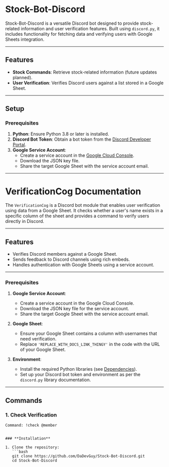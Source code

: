 # Stock-Bot-Discord

Stock-Bot-Discord is a versatile Discord bot designed to provide stock-related information and user verification features. Built using `discord.py`, it includes functionality for fetching data and verifying users with Google Sheets integration.

---

## **Features**

- **Stock Commands**: Retrieve stock-related information (future updates planned).
- **User Verification**: Verifies Discord users against a list stored in a Google Sheet.

---

## **Setup**

### **Prerequisites**

1. **Python**: Ensure Python 3.8 or later is installed.
2. **Discord Bot Token**: Obtain a bot token from the [Discord Developer Portal](https://discord.com/developers/applications).
3. **Google Service Account**:
   - Create a service account in the [Google Cloud Console](https://console.cloud.google.com/).
   - Download the JSON key file.
   - Share the target Google Sheet with the service account email.

---

# **VerificationCog Documentation**

The `VerificationCog` is a Discord bot module that enables user verification using data from a Google Sheet. It checks whether a user's name exists in a specific column of the sheet and provides a command to verify users directly in Discord.

---

## **Features**

- Verifies Discord members against a Google Sheet.
- Sends feedback to Discord channels using rich embeds.
- Handles authentication with Google Sheets using a service account.

---



### **Prerequisites**

1. **Google Service Account**:
   - Create a service account in the Google Cloud Console.
   - Download the JSON key file for the service account.
   - Share the target Google Sheet with the service account email.

2. **Google Sheet**:
   - Ensure your Google Sheet contains a column with usernames that need verification.
   - Replace `'REPLACE_WITH_DOCS_LINK_THINGY'` in the code with the URL of your Google Sheet.

3. **Environment**:
   - Install the required Python libraries (see [Dependencies](#dependencies)).
   - Set up your Discord bot token and environment as per the `discord.py` library documentation.

---

## **Commands**

### **1. Check Verification**
```plaintext
Command: !check @member


### **Installation**

1. Clone the repository:
   ```bash
   git clone https://github.com/DaDevGuy/Stock-Bot-Discord.git
   cd Stock-Bot-Discord

